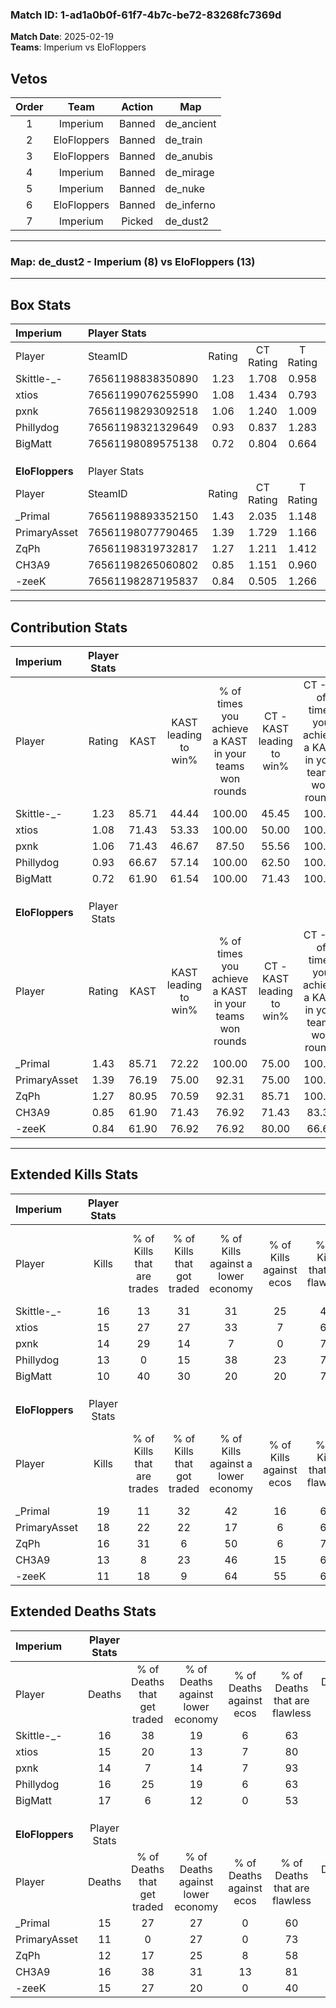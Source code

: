 ### Match ID: 1-ad1a0b0f-61f7-4b7c-be72-83268fc7369d  
**Match Date**: 2025-02-19  
**Teams**: Imperium vs EloFloppers  

## Vetos  

| Order | Team | Action | Map |
| :---: | :--: | :----: | --- |
| 1 | Imperium | Banned | de_ancient |
| 2 | EloFloppers | Banned | de_train |
| 3 | EloFloppers | Banned | de_anubis |
| 4 | Imperium | Banned | de_mirage |
| 5 | Imperium | Banned | de_nuke |
| 6 | EloFloppers | Banned | de_inferno |
| 7 | Imperium | Picked | de_dust2 |

---  

### **Map**: de_dust2 - Imperium (8) vs EloFloppers (13)  
---  

## Box Stats  

| **Imperium**    | Player Stats      |        |           |          |       |      |       |         |        |      |     |
| :- | :- | :-: | :-: | :-: | :-: | :-: | :-: | :-: | :-: | :-: | :-: |
| Player          | SteamID           | Rating | CT Rating | T Rating | KAST  | ADR  | Kills | Assists | Deaths | K/D  | HS% |
| Skittle-_-      | 76561198838350890 |  1.23  |   1.708   |  0.958   | 85.71 | 81.3 |  16   |    7    |   16   | 1.00 | 62  |
| xtios           | 76561199076255990 |  1.08  |   1.434   |  0.793   | 71.43 | 74.9 |  15   |    4    |   15   | 1.00 | 66  |
| pxnk            | 76561198293092518 |  1.06  |   1.240   |  1.009   | 71.43 | 73.3 |  14   |    4    |   14   | 1.00 | 50  |
| Phillydog       | 76561198321329649 |  0.93  |   0.837   |  1.283   | 66.67 | 70.6 |  13   |    5    |   16   | 0.81 | 61  |
| BigMatt         | 76561198089575138 |  0.72  |   0.804   |  0.664   | 61.90 | 59.2 |  10   |    7    |   17   | 0.59 | 30  |
|                 |                   |        |           |          |       |      |       |         |        |      |     |
|                 |                   |        |           |          |       |      |       |         |        |      |     |
|                 |                   |        |           |          |       |      |       |         |        |      |     |
| **EloFloppers** | Player Stats      |        |           |          |       |      |       |         |        |      |     |
| Player          | SteamID           | Rating | CT Rating | T Rating | KAST  | ADR  | Kills | Assists | Deaths | K/D  | HS% |
| _Primal         | 76561198893352150 |  1.43  |   2.035   |  1.148   | 85.71 | 96.4 |  19   |    6    |   15   | 1.27 | 63  |
| PrimaryAsset    | 76561198077790465 |  1.39  |   1.729   |  1.166   | 76.19 | 92.6 |  18   |    4    |   11   | 1.64 | 44  |
| ZqPh            | 76561198319732817 |  1.27  |   1.211   |  1.412   | 80.95 | 73.5 |  16   |    6    |   12   | 1.33 | 50  |
| CH3A9           | 76561198265060802 |  0.85  |   1.151   |  0.960   | 61.90 | 61.2 |  13   |    3    |   16   | 0.81 | 76  |
| -zeeK           | 76561198287195837 |  0.84  |   0.505   |  1.266   | 61.90 | 71.7 |  11   |    5    |   15   | 0.73 | 54  |
---  

## Contribution Stats  

| **Imperium**    | Player Stats |       |                      |                                                        |                           |                                                             |                          |                                                            |
| :- | :-: | :-: | :-: | :-: | :-: | :-: | :-: | :-: |
| Player          |    Rating    | KAST  | KAST leading to win% | % of times you achieve a KAST in your teams won rounds | CT - KAST leading to win% | CT - % of times you achieve a KAST in your teams won rounds | T - KAST leading to win% | T - % of times you achieve a KAST in your teams won rounds |
| Skittle-_-      |     1.23     | 85.71 |        44.44         |                         100.00                         |           45.45           |                           100.00                            |          42.86           |                           100.00                           |
| xtios           |     1.08     | 71.43 |        53.33         |                         100.00                         |           50.00           |                           100.00                            |          60.00           |                           100.00                           |
| pxnk            |     1.06     | 71.43 |        46.67         |                         87.50                          |           55.56           |                           100.00                            |          33.33           |                           66.67                            |
| Phillydog       |     0.93     | 66.67 |        57.14         |                         100.00                         |           62.50           |                           100.00                            |          50.00           |                           100.00                           |
| BigMatt         |     0.72     | 61.90 |        61.54         |                         100.00                         |           71.43           |                           100.00                            |          50.00           |                           100.00                           |
|                 |              |       |                      |                                                        |                           |                                                             |                          |                                                            |
|                 |              |       |                      |                                                        |                           |                                                             |                          |                                                            |
|                 |              |       |                      |                                                        |                           |                                                             |                          |                                                            |
| **EloFloppers** | Player Stats |       |                      |                                                        |                           |                                                             |                          |                                                            |
| Player          |    Rating    | KAST  | KAST leading to win% | % of times you achieve a KAST in your teams won rounds | CT - KAST leading to win% | CT - % of times you achieve a KAST in your teams won rounds | T - KAST leading to win% | T - % of times you achieve a KAST in your teams won rounds |
| _Primal         |     1.43     | 85.71 |        72.22         |                         100.00                         |           75.00           |                           100.00                            |          70.00           |                           100.00                           |
| PrimaryAsset    |     1.39     | 76.19 |        75.00         |                         92.31                          |           75.00           |                           100.00                            |          75.00           |                           85.71                            |
| ZqPh            |     1.27     | 80.95 |        70.59         |                         92.31                          |           85.71           |                           100.00                            |          60.00           |                           85.71                            |
| CH3A9           |     0.85     | 61.90 |        71.43         |                         76.92                          |           71.43           |                            83.33                            |          71.43           |                           71.43                            |
| -zeeK           |     0.84     | 61.90 |        76.92         |                         76.92                          |           80.00           |                            66.67                            |          75.00           |                           85.71                            |
---  

## Extended Kills Stats  

| **Imperium**    | Player Stats |                            |                            |                                    |                         |                              |                                 |                                       |                    |           |
| :- | :-: | :-: | :-: | :-: | :-: | :-: | :-: | :-: | :-: | :-: |
| Player          |    Kills     | % of Kills that are trades | % of Kills that got traded | % of Kills against a lower economy | % of Kills against ecos | % of Kills that are flawless | % of Kills that are close duels | % of Kills that are assisted by flash | Pistol Round Kills | AWP Kills |
| Skittle-_-      |      16      |             13             |             31             |                 31                 |           25            |              44              |                6                |                  19                   |         3          |     0     |
| xtios           |      15      |             27             |             27             |                 33                 |            7            |              67              |                7                |                   0                   |         1          |     0     |
| pxnk            |      14      |             29             |             14             |                 7                  |            0            |              71              |                7                |                   7                   |         2          |     7     |
| Phillydog       |      13      |             0              |             15             |                 38                 |           23            |              77              |                0                |                   0                   |         1          |     0     |
| BigMatt         |      10      |             40             |             30             |                 20                 |           20            |              70              |               10                |                   0                   |         1          |     1     |
|                 |              |                            |                            |                                    |                         |                              |                                 |                                       |                    |           |
|                 |              |                            |                            |                                    |                         |                              |                                 |                                       |                    |           |
|                 |              |                            |                            |                                    |                         |                              |                                 |                                       |                    |           |
| **EloFloppers** | Player Stats |                            |                            |                                    |                         |                              |                                 |                                       |                    |           |
| Player          |    Kills     | % of Kills that are trades | % of Kills that got traded | % of Kills against a lower economy | % of Kills against ecos | % of Kills that are flawless | % of Kills that are close duels | % of Kills that are assisted by flash | Pistol Round Kills | AWP Kills |
| _Primal         |      19      |             11             |             32             |                 42                 |           16            |              68              |                0                |                   0                   |         2          |     0     |
| PrimaryAsset    |      18      |             22             |             22             |                 17                 |            6            |              61              |               11                |                   0                   |         2          |     7     |
| ZqPh            |      16      |             31             |             6              |                 50                 |            6            |              75              |                0                |                   0                   |         3          |     0     |
| CH3A9           |      13      |             8              |             23             |                 46                 |           15            |              69              |                8                |                   8                   |         0          |     0     |
| -zeeK           |      11      |             18             |             9              |                 64                 |           55            |              64              |                9                |                   9                   |         1          |     0     |
## Extended Deaths Stats  

| **Imperium**    | Player Stats |                             |                                   |                          |                               |                            |                           |               |
| :- | :-: | :-: | :-: | :-: | :-: | :-: | :-: | :-: |
| Player          |    Deaths    | % of Deaths that get traded | % of Deaths against lower economy | % of Deaths against ecos | % of Deaths that are flawless | % of Deaths that are close | % of Deaths while blinded | Deaths to AWP |
| Skittle-_-      |      16      |             38              |                19                 |            6             |              63               |             6              |             0             |       1       |
| xtios           |      15      |             20              |                13                 |            7             |              80               |             0              |             0             |       1       |
| pxnk            |      14      |              7              |                14                 |            7             |              93               |             0              |             0             |       1       |
| Phillydog       |      16      |             25              |                19                 |            6             |              63               |             6              |             0             |       3       |
| BigMatt         |      17      |              6              |                12                 |            0             |              53               |             12             |            12             |       1       |
|                 |              |                             |                                   |                          |                               |                            |                           |               |
|                 |              |                             |                                   |                          |                               |                            |                           |               |
|                 |              |                             |                                   |                          |                               |                            |                           |               |
| **EloFloppers** | Player Stats |                             |                                   |                          |                               |                            |                           |               |
| Player          |    Deaths    | % of Deaths that get traded | % of Deaths against lower economy | % of Deaths against ecos | % of Deaths that are flawless | % of Deaths that are close | % of Deaths while blinded | Deaths to AWP |
| _Primal         |      15      |             27              |                27                 |            0             |              60               |             13             |             0             |       2       |
| PrimaryAsset    |      11      |              0              |                27                 |            0             |              73               |             0              |             0             |       1       |
| ZqPh            |      12      |             17              |                25                 |            8             |              58               |             0              |             8             |       1       |
| CH3A9           |      16      |             38              |                31                 |            13            |              81               |             0              |             0             |       1       |
| -zeeK           |      15      |             27              |                20                 |            0             |              40               |             13             |            20             |       3       |

